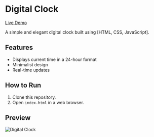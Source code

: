 # Digital Clock

[Live Demo](https://jsdigitalclock.vercel.app/)

A simple and elegant digital clock built using [HTML, CSS, JavaScript].

## Features

- Displays current time in a 24-hour format
- Minimalist design
- Real-time updates

## How to Run

1. Clone this repository.
2. Open `index.html` in a web browser.

## Preview

![Digital Clock](/Image/digitalclock.png)
